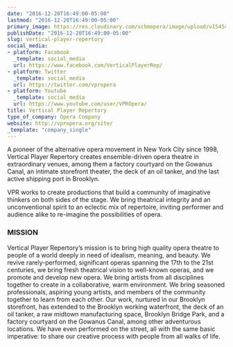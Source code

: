 ```yaml
---
date: "2016-12-20T16:49:00-05:00"
lastmod: "2016-12-20T16:49:00-05:00"
primary_image: https://res.cloudinary.com/schmopera/image/upload/v1545409169/media/webhook-uploads/1482270545408/VPR_Logo_Graphic_Emily_Owen-e1368507694932.jpg.jpg
publishDate: "2016-12-20T16:49:00-05:00"
slug: vertical-player-repertory
social_media:
- platform: Facebook
  _template: social_media
  url: https://www.facebook.com/VerticalPlayerRep/
- platform: Twitter
  _template: social_media
  url: https://twitter.com/vpropera
- platform: Youtube
  _template: social_media
  url: https://www.youtube.com/user/VPROpera/
title: Vertical Player Repertory
type_of_company: Opera Company
website: http://vpropera.org/site/
_template: "company_single"
---
```


A pioneer of the alternative opera movement in New York City since 1998, Vertical Player Repertory creates ensemble-driven opera theatre in extraordinary venues, among them a factory courtyard on the Gowanus Canal, an intimate storefront theater, the deck of an oil tanker, and the last active shipping port in Brooklyn.

VPR works to create productions that build a community of imaginative thinkers on both sides of the stage. We bring theatrical integrity and an unconventional spirit to an eclectic mix of repertoire, inviting performer and audience alike to re-imagine the possibilities of opera.

### MISSION

Vertical Player Repertory’s mission is to bring high quality opera theatre to people of a world deeply in need of idealism, meaning, and beauty. We revive rarely-performed, significant operas spanning the 17th to the 21st centuries, we bring fresh theatrical vision to well-known operas, and we promote and develop new opera. We bring artists from all disciplines together to create in a collaborative, warm environment. We bring seasoned professionals, aspiring young artists, and members of the community together to learn from each other. Our work, nurtured in our Brooklyn storefront, has extended to the Brooklyn working waterfront, the deck of an oil tanker, a raw midtown manufacturing space, Brooklyn Bridge Park, and a factory courtyard on the Gowanus Canal, among other adventurous locations. We have even performed on the street, all with the same basic imperative: to share our creative process with people from all walks of life.
